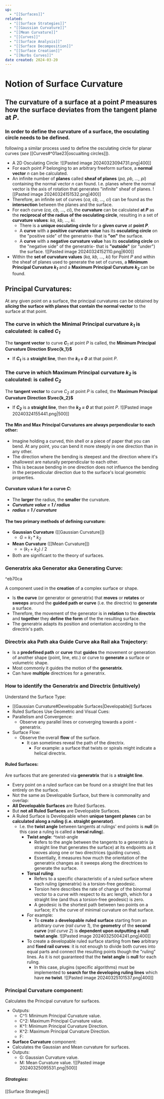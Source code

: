 ```yaml
---
up:
  - "[[Surfaces]]"
related:
  - "[[Surface Strategies]]"
  - "[[Gaussian Curvature]]"
  - "[[Mean Curvature]]"
  - "[[Curves]]"
  - "[[Surface Analysis]]"
  - "[[Surface Decomposition]]"
  - "[[Surface Creation]]"
  - "[[Nurbs Curves]]"
date created: 2024-03-20
---
```

# Notion of Surface Curvature
## The **curvature** of a surface at a point *P* **measures** how the **surface deviates** from the **tangent plane** at *P*.

### In order to **define the curvature** of a surface, the **osculating circle** needs to be defined.
following a similar process used to define the osculating circle for planar curves (*see* [[Curves#^01ae23|oscualting circles]]). 

- A 2D Osculating Circle:
![[Pasted image 20240323094731.png|400]]
- For each point *P* belonging to an arbitrary freeform surface, a **normal vector** *n* can be calculated. 
- An infinite number of **planes** called **sheaf of planes** (*pa, pb, ..., pi*) containing the normal vector *n* can found. I.e. planes where the normal vector is the axis of rotation that generates "infinite" sheaf of planes. 
	![[Pasted image 20240324151532.png|400]]
- Therefore, an infinite set of curves (*ca, cb, ..., ci*) can be found as the **intersection** between the planes and the surface. 
- For each curve (*ca, cb, ..., ci*), the **curvature** can be calculated **at *P*** as the **reciprocal of the radius of the osculating circle**, resulting in a set of **curvature values**: *ka, kb, ..., ki.*
	- There is a **unique osculating circle** for a **given curve** at **point *P***.
	- A **curve** with a **positive** **curvature value** has its **osculating circle** on the "positive side" of the generatrix- that is **"on"** the surface.
	- A **curve** with a **negative** **curvature value** has its **osculating circle** on the "negative side" of the generatrix- that is **"outside"** (or "under") the surface.
	![[Pasted image 20240324152110.png|600]]
- Within the **set of curvature values** (*ka, kb, ..., ki*) for Point *P* and within the sheaf of planes used to generate the set of curves, a **Minimum Principal Curvature *k<sub>1</sub>*** and a **Maximum Principal Curvature *k<sub>2</sub>*** can be found. 
## **Principal Curvatures**:
At any given point on a surface, the principal curvatures can be obtained by ***slicing* the surface with planes that contain the normal vector** to the surface at that point.
### The curve in which the **Minimal Principal** **curvature *k<sub>1</sub>*** is calculated: is called ***C<sub>1</sub>***
The **tangent vector** to curve ***C**<sub>1</sub>* at point *P* is called, the **Minimum Principal Curvature Direction $\vec{k_1}$**
- If ***C<sub>1</sub>*** is a **straight line**, then the ***k<sub>1</sub> = 0*** at that point *P*.
### The curve in which **Maximum Principal curvature *k<sub>2</sub>*** is calculated: is called ***C<sub>2</sub>*** 
The **tangent vector** to curve *C<sub>2</sub>* at point *P* is called, the **Maximum Principal Curvature Direction $\vec{k_2}$**
- If ***C<sub>2</sub>*** is a **straight line**, then the ***k<sub>2</sub> = 0*** at that point *P*.
![[Pasted image 20240324155441.png|500]]

#### The Min and Max Principal Curvatures are always perpendicular to each other:
- Imagine holding a curved, thin shell or a piece of paper that you can bend. At any point, you can bend it more steeply in one direction than in any other. 
- The direction where the bending is steepest and the direction where it's shallowest are naturally perpendicular to each other. 
- This is because bending in one direction does not influence the bending in the perpendicular direction due to the surface's local geometric properties.
#### Curvature value *k* for a curve *C*:
- The **larger** the radius, the **smaller** the curvature.
- ***Curvature value = 1 / radius***
- ***radius = 1 / curvature***
#### The two **primary methods** of defining curvature:
- **Gaussian Curvature** ([[Gaussian Curvature]])
	 - *G* =  *k<sub>1</sub>* *  *k<sub>2</sub>*
- **Mean Curvature** ([[Mean Curvature]])
	- =  (*k<sub>1</sub>* +  *k<sub>2</sub>*) / 2
- Both are significant to the theory of surfaces.
### **Generatrix aka Generator aka Generating Curve**:

^eb70ca

A component used in the **creation** of a complex surface or shape.
- Is **the curve** (or generator or generatrix) that **moves** or **rotates** or **sweeps** around the **guided path or curve** (i.e. the directrix) to **generate** a surface. 
- Therefore, the movement of the generator is in **relation** to the **directrix** and **together** they **define** **the form** of the the resulting surface.
- The generatrix adapts its position and orientation according to the directrix's path.
### **Directrix aka Path aka Guide Curve aka Rail aka Trajectory**:
- Is a **predefined path** or **curve** that **guides** the movement or generation of another shape (point, line, etc.) or curve to **generate** a surface or volumetric shape.
- Most commonly it guides the motion of the **generatrix**.
- Can have **multiple** directrices for a generatrix.
### How to identify the Generatrix and Directrix (intuitively)
Understand the Surface Type:
- [[Gaussian Curvature#Developable Surfaces|Developable]] Surfaces
- Ruled Surfaces
Use Geometric and Visual Cues:
- Parallelism and Convergence:
	- Observe any parallel lines or converging towards a point - generatrix.
- Surface Flow:
	- Observe the overall **flow** of the surface.
		- It can sometimes reveal the path of the directrix. 
			- For example: a surface that twists or spirals might indicate a helical directrix. 
#### **Ruled Surfaces**:
Are surfaces that are generated via **generatrix** that is a **straight line**. 
- Every point on a ruled surface can be found on a straight line that lies entirely on the surface.
- Not the same as Developable Surface, but there is commonality and overlap:
- **All Developable Surfaces** are Ruled Surfaces.
- But **not all Ruled Surfaces** are Developable Surfaces.
- A Ruled Surface is Developable when **unique tangent planes** can be **calculated along a ruling (i.e. straight generator)**.
	- I.e. the **twist angle** between tangents at rulings' end points is **null** (in this case a ruling is called a **torsal ruling**).
		- **Twist angle**: ^twist-angle
			- Refers to the angle between the tangents to a generatrix (a straight line that generates the surface) at its endpoints as it moves along one or two directrices (guiding curves). 
			- Essentially, it measures how much the orientation of the generatrix changes as it sweeps along the directrices to generate the surface.
		- **Torsal ruling**: 
			- Refers to a specific characteristic of a ruled surface where each ruling (generatrix) is a torsion-free geodesic. 
			- Torsion here describes the rate of change of the binormal vector to a curve with respect to its arc length, which for a straight line (and thus a torsion-free geodesic) is zero. 
			- A geodesic is the shortest path between two points on a surface; it's the curve of minimal curvature on that surface.
		- For example: 
			- To **create** a **developable** **ruled** **surface** starting from an arbitrary curve (*rail curve 1*), the **geometry** of the **second curve** (*rail curve 2*) is **dependent upon outputting a null twist angle**.
			![[Pasted image 20240325004241.png|400]]
		- To create a developable ruled surface starting from **two** arbitrary and **fixed rail curves**: it is not enough to divide both curves into equal parts and connect the resulting points though the "ruling" lines. As it is not guaranteed that the **twist angle** is **null** for each ruling. 
			- In this case, plugins (specific algorithms) must be implemented to **search for the developing ruling lines** which have **no twist**.
			![[Pasted image 20240325101537.png|400]]
		
### Principal Curvature component:
Calculates the Principal curvature for surfaces.
- Outputs:
	- C^1: Minimum Principal Curvature value.
	- C^2: Maximum Principal Curvature value.
	- K^1: Minimum Principal Curvature Direction.
	- K^2: Maximum Principal Curvature Direction.
	- F:
- **Surface Curvature** component:
- Calculates the Gaussian and Mean curvature for surfaces.
- Outputs:
	- G: Gaussian Curvature value.
	- M: Mean Curvature value.
![[Pasted image 20240325095531.png|500]]

##### Strategies:
[[Surface Strategies]]
